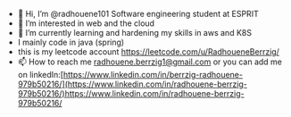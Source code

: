 - 👋 Hi, I’m @radhouene101 Software engineering student at ESPRIT 
- 👀 I’m interested in web and the cloud
- 🌱 I’m currently learning and hardening my skills in aws and K8S 
-    I mainly code in java (spring)
-    this is my leetcode account  https://leetcode.com/u/RadhoueneBerrzig/
- 📫 How to reach me radhouene.berrzig1@gmail.com or you can add me on linkedIn:[https://www.linkedin.com/in/berrzig-radhouene-979b50216/](https://www.linkedin.com/in/radhouene-berrzig-979b50216/)https://www.linkedin.com/in/radhouene-berrzig-979b50216/
